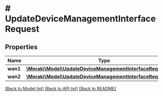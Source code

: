 # # UpdateDeviceManagementInterfaceRequest

## Properties

Name | Type | Description | Notes
------------ | ------------- | ------------- | -------------
**wan1** | [**\Meraki\Model\UpdateDeviceManagementInterfaceRequestWan1**](UpdateDeviceManagementInterfaceRequestWan1.md) |  | [optional]
**wan2** | [**\Meraki\Model\UpdateDeviceManagementInterfaceRequestWan2**](UpdateDeviceManagementInterfaceRequestWan2.md) |  | [optional]

[[Back to Model list]](../../README.md#models) [[Back to API list]](../../README.md#endpoints) [[Back to README]](../../README.md)
